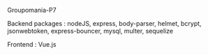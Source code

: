 Groupomania-P7


Backend packages : nodeJS, express, body-parser, helmet, bcrypt, jsonwebtoken, express-bouncer, mysql, multer, sequelize


Frontend : Vue.js